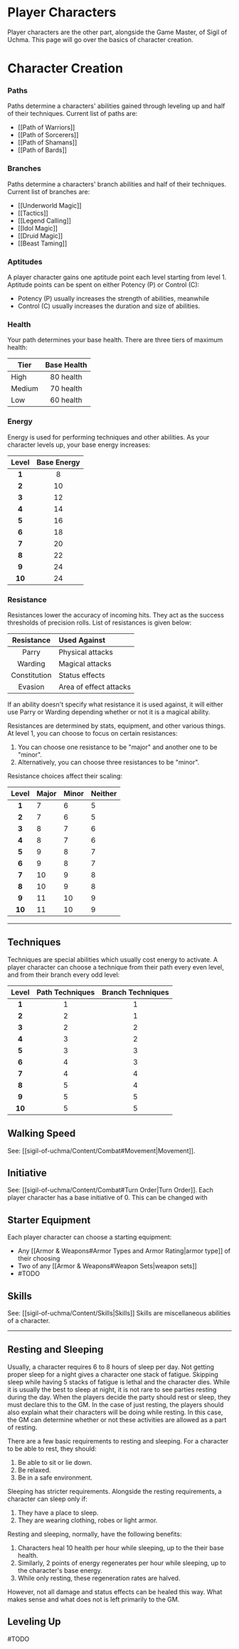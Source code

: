 # Player Characters
Player characters are the other part, alongside the Game Master, of Sigil of Uchma. This page will go over the basics of character creation.

# Character Creation
### Paths
Paths determine a characters' abilities gained through leveling up and half of their techniques. Current list of paths are:
- [[Path of Warriors]]
- [[Path of Sorcerers]]
- [[Path of Shamans]]
- [[Path of Bards]]

### Branches
Paths determine a characters' branch abilities and half of their techniques. Current list of branches are:
- [[Underworld Magic]]
- [[Tactics]]
- [[Legend Calling]]
- [[Idol Magic]]
- [[Druid Magic]]
- [[Beast Taming]]

### Aptitudes
A player character gains one aptitude point each level starting from level 1. Aptitude points can be spent on either Potency (P) or Control (C):
+ Potency (P) usually increases the strength of abilities, meanwhile
+ Control (C) usually increases the duration and size of abilities.

### Health
Your path determines your base health. There are three tiers of maximum health:

| Tier   | Base Health |
| ------ | :---------: |
| High   |  80 health  |
| Medium |  70 health  |
| Low    |  60 health  |
### Energy
Energy is used for performing techniques and other abilities. As your character levels up, your base energy increases:

| Level  | Base Energy |
| :----: | :---------: |
| **1**  |      8      |
| **2**  |     10      |
| **3**  |     12      |
| **4**  |     14      |
| **5**  |     16      |
| **6**  |     18      |
| **7**  |     20      |
| **8**  |     22      |
| **9**  |     24      |
| **10** |     24      |

### Resistance
Resistances lower the accuracy of incoming hits. They act as the success thresholds of precision rolls. List of resistances is given below:

|  Resistance  | Used Against           |
| :----------: | :--------------------- |
|    Parry     | Physical attacks       |
|   Warding    | Magical attacks        |
| Constitution | Status effects         |
|   Evasion    | Area of effect attacks |

If an ability doesn't specify what resistance it is used against, it will either use Parry or Warding depending whether or not it is a magical ability.

Resistances are determined by stats, equipment, and other various things. At level 1, you can choose to focus on certain resistances:
1. You can choose one resistance to be "major" and another one to be "minor".
2. Alternatively, you can choose three resistances to be "minor".

Resistance choices affect their scaling:

| Level  | Major | Minor | Neither |
| :----: | :---- | ----- | ------- |
| **1**  | 7     | 6     | 5       |
| **2**  | 7     | 6     | 5       |
| **3**  | 8     | 7     | 6       |
| **4**  | 8     | 7     | 6       |
| **5**  | 9     | 8     | 7       |
| **6**  | 9     | 8     | 7       |
| **7**  | 10    | 9     | 8       |
| **8**  | 10    | 9     | 8       |
| **9**  | 11    | 10    | 9       |
| **10** | 11    | 10    | 9       |

---
## Techniques
Techniques are special abilities which usually cost energy to activate. A player character can choose a technique from their path every even level, and from their branch every odd level:

| Level  | Path Techniques | Branch Techniques |
| :----: | :-------------: | :---------------: |
| **1**  |        1        |         1         |
| **2**  |        2        |         1         |
| **3**  |        2        |         2         |
| **4**  |        3        |         2         |
| **5**  |        3        |         3         |
| **6**  |        4        |         3         |
| **7**  |        4        |         4         |
| **8**  |        5        |         4         |
| **9**  |        5        |         5         |
| **10** |        5        |         5         |

## Walking Speed
See: [[sigil-of-uchma/Content/Combat#Movement|Movement]].

## Initiative
See: [[sigil-of-uchma/Content/Combat#Turn Order|Turn Order]].
Each player character has a base initiative of 0. This can be changed with 

## Starter Equipment
Each player character can choose a starting equipment:
+ Any [[Armor & Weapons#Armor Types and Armor Rating|armor type]] of their choosing
+ Two of any [[Armor & Weapons#Weapon Sets|weapon sets]]
+ #TODO 

## Skills
See: [[sigil-of-uchma/Content/Skills|Skills]]
Skills are miscellaneous abilities of a character.

---
## Resting and Sleeping
Usually, a character requires 6 to 8 hours of sleep per day. Not getting proper sleep for a night gives a character one stack of fatigue. Skipping sleep while having 5 stacks of fatigue is lethal and the character dies. While it is usually the best to sleep at night, it is not rare to see parties resting during the day. When the players decide the party should rest or sleep, they must declare this to the GM. In the case of just resting, the players should also explain what their characters will be doing while resting. In this case, the GM can determine whether or not these activities are allowed as a part of resting.

There are a few basic requirements to resting and sleeping. For a character to be able to rest, they should:
1. Be able to sit or lie down. 
2. Be relaxed.
3. Be in a safe environment.

Sleeping has stricter requirements. Alongside the resting requirements, a character can sleep only if:
1. They have a place to sleep.
2. They are wearing clothing, robes or light armor.

Resting and sleeping, normally, have the following benefits:
1. Characters heal 10 health per hour while sleeping, up to the their base health.
2. Similarly, 2 points of energy regenerates per hour while sleeping, up to the character's base energy.
3. While only resting, these regeneration rates are halved.

However, not all damage and status effects can be healed this way. What makes sense and what does not is left primarily to the GM.

## Leveling Up
#TODO 


